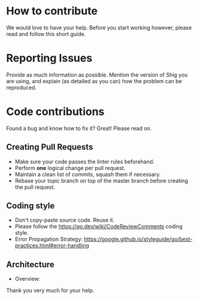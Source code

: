 # How to contribute
We would love to have your help. Before you start working however, please read
and follow this short guide.

# Reporting Issues
Provide as much information as possible. Mention the version of Shig you are using, and explain (as detailed as you can) how the
problem can be reproduced.

# Code contributions
Found a bug and know how to fix it? Great! Please read on.

## Creating Pull Requests
- Make sure your code passes the linter rules beforehand.
- Perform **one** logical change per pull request.
- Maintain a clean list of commits, squash them if necessary.
- Rebase your topic branch on top of the master branch before creating the pull
  request.

## Coding style

* Don't copy-paste source code. Reuse it.
* Please follow the https://go.dev/wiki/CodeReviewComments coding style.
* Error Propagation Strategy: https://google.github.io/styleguide/go/best-practices.html#error-handling

## Architecture

* Overview: 


Thank you very much for your help.
